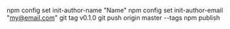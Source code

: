 npm config set init-author-name "Name"
npm config set init-author-email "my@email.com"
git tag v0.1.0
git push origin master --tags
npm publish
